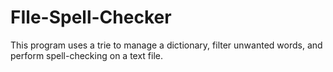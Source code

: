 # FIle-Spell-Checker
This program uses a trie to manage a dictionary, filter unwanted words, and perform spell-checking on a text file.
